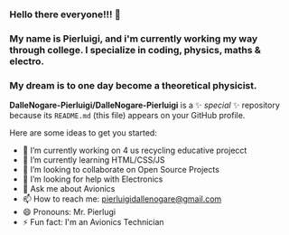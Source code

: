 ### Hello there everyone!!! 👋

### My name is Pierluigi, and i'm currently working my way through college. I specialize in coding, physics, maths & electro.

### My dream is to one day become a theoretical physicist.


**DalleNogare-Pierluigi/DalleNogare-Pierluigi** is a ✨ _special_ ✨ repository because its `README.md` (this file) appears on your GitHub profile.

Here are some ideas to get you started:

- 🔭 I’m currently working on  4 us recycling educative projecct
- 🌱 I’m currently learning HTML/CSS/JS
- 👯 I’m looking to collaborate on Open Source Projects
- 🤔 I’m looking for help with Electronics
- 💬 Ask me about Avionics
- 📫 How to reach me: pierluigidallenogare@gmail.com
- 😄 Pronouns: Mr. Pierlugi
- ⚡ Fun fact: I'm an Avionics Technician

